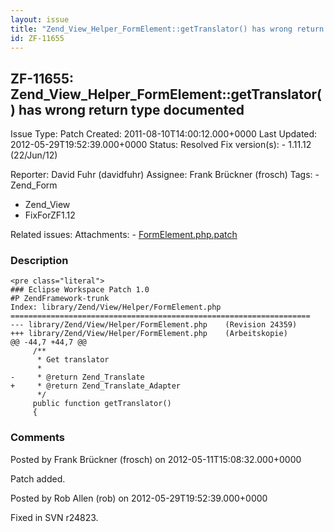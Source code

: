 ```yaml
---
layout: issue
title: "Zend_View_Helper_FormElement::getTranslator() has wrong return type documented"
id: ZF-11655
---
```


ZF-11655: Zend\_View\_Helper\_FormElement::getTranslator() has wrong return type documented
-------------------------------------------------------------------------------------------

 Issue Type: Patch Created: 2011-08-10T14:00:12.000+0000 Last Updated: 2012-05-29T19:52:39.000+0000 Status: Resolved Fix version(s): - 1.11.12 (22/Jun/12)
 
 Reporter:  David Fuhr (davidfuhr)  Assignee:  Frank Brückner (frosch)  Tags: - Zend\_Form
- Zend\_View
- FixForZF1.12
 
 Related issues: 
 Attachments: - [FormElement.php.patch](/issues/secure/attachment/15088/FormElement.php.patch)
 
### Description

 
    <pre class="literal">
    ### Eclipse Workspace Patch 1.0
    #P ZendFramework-trunk
    Index: library/Zend/View/Helper/FormElement.php
    ===================================================================
    --- library/Zend/View/Helper/FormElement.php    (Revision 24359)
    +++ library/Zend/View/Helper/FormElement.php    (Arbeitskopie)
    @@ -44,7 +44,7 @@
         /**
          * Get translator
          *
    -     * @return Zend_Translate
    +     * @return Zend_Translate_Adapter
          */
         public function getTranslator()
         {


 

 

### Comments

Posted by Frank Brückner (frosch) on 2012-05-11T15:08:32.000+0000

Patch added.

 

 

Posted by Rob Allen (rob) on 2012-05-29T19:52:39.000+0000

Fixed in SVN r24823.

 

 
